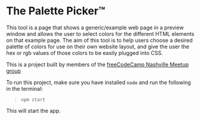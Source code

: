 ﻿# The Palette Picker™
 
This tool is a page that shows a generic/example web page in a preview window and allows the user to select colors for the different HTML elements on that example page. The aim of this tool is to help users choose a desired palette of colors for use on their own website layout, and give the user the hex or rgb values of those colors to be easily plugged into CSS.
 
This is a project built by members of the [freeCodeCamp Nashville Meetup group](https://www.meetup.com/freeCodeCamp-Nashville/)

To run this project, make sure you have installed `node` and run the following in the terminal:
> `npm start`

This will start the app. 
